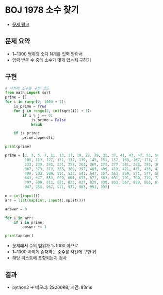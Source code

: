 # BOJ 1978 소수 찾기

- [문제 링크](https://www.acmicpc.net/problem/1978)

## 문제 요약

- 1~1000 범위의 숫자 N개를 입력 받아서
- 입력 받은 수 중에 소수가 몇개 있는지 구하기

## 구현

```python
# 사전에 소수들 구한 코드
from math import sqrt
prime = []
for i in range(2, 1000 + 1):
    is_prime = True
    for j in range(2, int(sqrt(i)) + 1):
        if i % j == 0:
            is_prime = False
            break

    if is_prime:
        prime.append(i)

print(prime)

```

```python
prime = [2, 3, 5, 7, 11, 13, 17, 19, 23, 29, 31, 37, 41, 43, 47, 53, 59, 61, 67, 71, 73, 79, 83, 89, 97, 101, 103, 107,
         109, 113, 127, 131, 137, 139, 149, 151, 157, 163, 167, 173, 179, 181, 191, 193, 197, 199, 211, 223, 227, 229,
         233, 239, 241, 251, 257, 263, 269, 271, 277, 281, 283, 293, 307, 311, 313, 317, 331, 337, 347, 349, 353, 359,
         367, 373, 379, 383, 389, 397, 401, 409, 419, 421, 431, 433, 439, 443, 449, 457, 461, 463, 467, 479, 487, 491,
         499, 503, 509, 521, 523, 541, 547, 557, 563, 569, 571, 577, 587, 593, 599, 601, 607, 613, 617, 619, 631, 641,
         643, 647, 653, 659, 661, 673, 677, 683, 691, 701, 709, 719, 727, 733, 739, 743, 751, 757, 761, 769, 773, 787,
         797, 809, 811, 821, 823, 827, 829, 839, 853, 857, 859, 863, 877, 881, 883, 887, 907, 911, 919, 929, 937, 941,
         947, 953, 967, 971, 977, 983, 991, 997]

n = int(input())
arr = list(map(int, input().split()))

answer = 0

for i in arr:
    if i in prime:
        answer += 1

print(answer)

```

- 문제에서 수의 범위가 1~1000 이므로
- 1~1000 사이에 존재하는 소수를 사전에 구한 뒤
- 해당 리스트에 포함되는지 검사

## 결과

- python3 -> 메모리: 29200KB, 시간: 80ms
